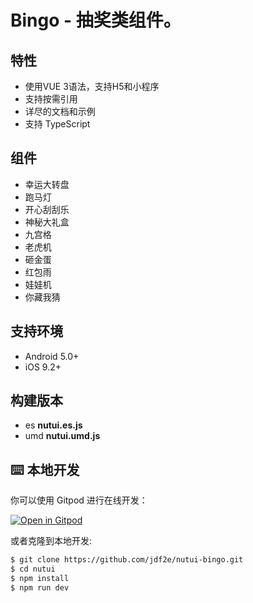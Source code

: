 # Bingo - 抽奖类组件。
## 特性

* 使用VUE 3语法，支持H5和小程序
* 支持按需引用
* 详尽的文档和示例
* 支持 TypeScript

## 组件

* 幸运大转盘
* 跑马灯
* 开心刮刮乐
* 神秘大礼盒
* 九宫格
* 老虎机
* 砸金蛋
* 红包雨
* 娃娃机
* 你藏我猜

## 支持环境

* Android 5.0+
* iOS 9.2+

## 构建版本

* es **nutui.es.js**
* umd **nutui.umd.js**

## ⌨️ 本地开发

你可以使用 Gitpod 进行在线开发：

[![Open in Gitpod](https://gitpod.io/button/open-in-gitpod.svg)](https://gitpod.io/#https://github.com/jdf2e/nutui-bingo.git)

或者克隆到本地开发:

```bash
$ git clone https://github.com/jdf2e/nutui-bingo.git
$ cd nutui
$ npm install
$ npm run dev
```


